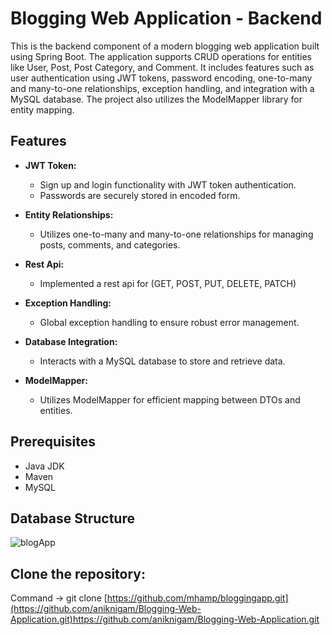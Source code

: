 
# Blogging Web Application - Backend

This is the backend component of a modern blogging web application built using Spring Boot. The application supports CRUD operations for entities like User, Post, Post Category, and Comment. It includes features such as user authentication using JWT tokens, password encoding, one-to-many and many-to-one relationships, exception handling, and integration with a MySQL database. The project also utilizes the ModelMapper library for entity mapping.



## Features

- **JWT Token:**
  - Sign up and login functionality with JWT token authentication.
  - Passwords are securely stored in encoded form.

- **Entity Relationships:**
  - Utilizes one-to-many and many-to-one relationships for managing posts, comments, and categories.

- **Rest Api:**
  - Implemented a rest api for (GET, POST, PUT, DELETE, PATCH)

- **Exception Handling:**
  - Global exception handling to ensure robust error management.

- **Database Integration:**
  - Interacts with a MySQL database to store and retrieve data.

- **ModelMapper:**
  - Utilizes ModelMapper for efficient mapping between DTOs and entities.



##  Prerequisites

- Java JDK 
- Maven 
- MySQL 
## Database Structure 

![blogApp](https://github.com/aniknigam/Blogging-Web-Application/assets/108569163/82a311ca-96f8-434a-a4df-828e47572e48)


## Clone the repository:

Command -> git clone [https://github.com/mhamp/bloggingapp.git](https://github.com/aniknigam/Blogging-Web-Application.git)https://github.com/aniknigam/Blogging-Web-Application.git
